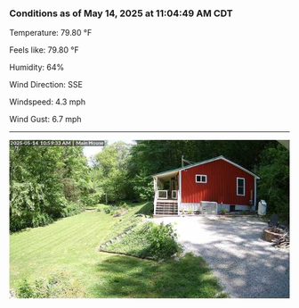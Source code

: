 ### Conditions as of May 14, 2025 at 11:04:49 AM CDT 

Temperature: 79.80 &deg;F

Feels like: 79.80 &deg;F

Humidity: 64%

Wind Direction: SSE

Windspeed: 4.3 mph

Wind Gust: 6.7 mph

---

<img src="./images/latest.jpeg"/>


